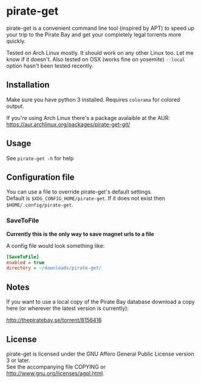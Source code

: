 # pirate-get

pirate-get is a convenient command line tool (inspired by APT) to speed up your trip to the Pirate Bay and get your completely legal torrents more quickly.

Tested on Arch Linux mostly. It should work on any other Linux too. Let me know if it doesn't. Also tested on OSX (works fine on yosemite) `--local` option hasn't been tested recently.


## Installation
Make sure you have python 3 installed.
Requires `colorama` for colored output.

If you're using Arch Linux there's a package avalaible at the AUR:
https://aur.archlinux.org/packages/pirate-get-git/

## Usage
See `pirate-get -h` for help

## Configuration file
You can use a file to override pirate-get's default settings.  
Default is `$XDG_CONFIG_HOME/pirate-get`. If it does not exist then
`$HOME/.config/pirate-get`.


### SaveToFile

**Currently this is the only way to save magnet urls to a file**

A config file would look something like:

```INI
[SaveToFile]
enabled = true
directory = ~/downloads/pirate-get/
```

## Notes
If you want to use a local copy of the Pirate Bay database download a copy here (or wherever the latest version is currently):

http://thepiratebay.se/torrent/8156416


## License
pirate-get is licensed under the GNU Affero General Public License version 3 or later.  
See the accompanying file COPYING or http://www.gnu.org/licenses/agpl.html.
